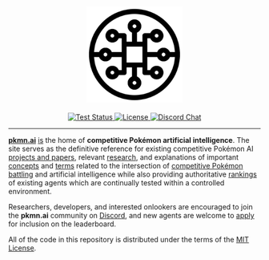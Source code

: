 <p align="center">
  <img alt="pkmn.ai" width="192" height="192" src="public/favicon.svg" />
  <br />
  <br />
  <a href="https://github.com/pkmn/ai/actions/workflows/test.yml">
    <img alt="Test Status" src="https://github.com/pkmn/ai/workflows/Tests/badge.svg" />
  </a>
  <a href="https://github.com/pkmn/ai/blob/main/LICENSE">
    <img alt="License" src="https://img.shields.io/badge/License-MIT-blue.svg" />
  </a>
  <a href="https://pkmn.ai/cabal">
    <img alt="Discord Chat" src="https://img.shields.io/discord/689316505560809576" />
  </a>
</p>
<hr />

[**pkmn.ai**](https://pkmn.ai) [is](https://www.merriam-webster.com/dictionary/work%20in%20progress)
the home of **competitive Pokémon artificial intelligence**. The site serves as the definitive
reference for existing competitive Pokémon AI [projects and papers](https://pkmn.ai/projects),
relevant [research](https://pkmn.ai/research), and explanations of important
[concepts](https://pkmn.ai/concepts) and [terms](https://pkmn.ai/terms) related to the intersection
of [competitive Pokémon battling](https://www.smogon.com/dp/articles/intro_comp_pokemon) and
artificial intelligence while also providing authoritative [rankings](https://pkmn.ai/leaderboard)
of existing agents which are continually tested within a controlled environment.

Researchers, developers, and interested onlookers are encouraged to join the **pkmn.ai** community
on [Discord](https://pkmn.ai/cabal), and new agents are welcome to [apply](https://pkmn.ai/rules)
for inclusion on the leaderboard.

All of the code in this repository is distributed under the terms of the [MIT License](LICENSE).